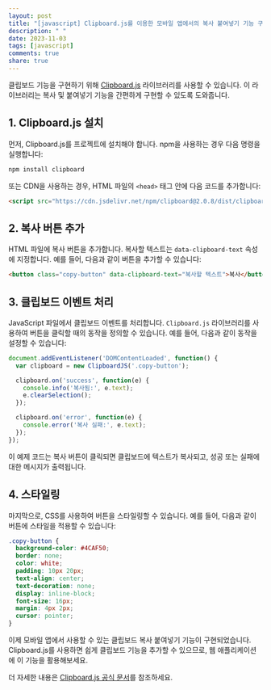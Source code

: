 ```yaml
---
layout: post
title: "[javascript] Clipboard.js를 이용한 모바일 앱에서의 복사 붙여넣기 기능 구현 방법"
description: " "
date: 2023-11-03
tags: [javascript]
comments: true
share: true
---
```


클립보드 기능을 구현하기 위해 [Clipboard.js](https://clipboardjs.com/) 라이브러리를 사용할 수 있습니다. 이 라이브러리는 복사 및 붙여넣기 기능을 간편하게 구현할 수 있도록 도와줍니다.

## 1. Clipboard.js 설치

먼저, Clipboard.js를 프로젝트에 설치해야 합니다. npm을 사용하는 경우 다음 명령을 실행합니다:

```javascript
npm install clipboard
```

또는 CDN을 사용하는 경우, HTML 파일의 `<head>` 태그 안에 다음 코드를 추가합니다:

```html
<script src="https://cdn.jsdelivr.net/npm/clipboard@2.0.8/dist/clipboard.min.js"></script>
```

## 2. 복사 버튼 추가

HTML 파일에 복사 버튼을 추가합니다. 복사할 텍스트는 `data-clipboard-text` 속성에 지정합니다. 예를 들어, 다음과 같이 버튼을 추가할 수 있습니다:

```html
<button class="copy-button" data-clipboard-text="복사할 텍스트">복사</button>
```

## 3. 클립보드 이벤트 처리

JavaScript 파일에서 클립보드 이벤트를 처리합니다. `Clipboard.js` 라이브러리를 사용하여 버튼을 클릭할 때의 동작을 정의할 수 있습니다. 예를 들어, 다음과 같이 동작을 설정할 수 있습니다:

```javascript
document.addEventListener('DOMContentLoaded', function() {
  var clipboard = new ClipboardJS('.copy-button');

  clipboard.on('success', function(e) {
    console.info('복사됨:', e.text);
    e.clearSelection();
  });

  clipboard.on('error', function(e) {
    console.error('복사 실패:', e.text);
  });
});
```

이 예제 코드는 복사 버튼이 클릭되면 클립보드에 텍스트가 복사되고, 성공 또는 실패에 대한 메시지가 출력됩니다.

## 4. 스타일링

마지막으로, CSS를 사용하여 버튼을 스타일링할 수 있습니다. 예를 들어, 다음과 같이 버튼에 스타일을 적용할 수 있습니다:

```css
.copy-button {
  background-color: #4CAF50;
  border: none;
  color: white;
  padding: 10px 20px;
  text-align: center;
  text-decoration: none;
  display: inline-block;
  font-size: 16px;
  margin: 4px 2px;
  cursor: pointer;
}
```

이제 모바일 앱에서 사용할 수 있는 클립보드 복사 붙여넣기 기능이 구현되었습니다. Clipboard.js를 사용하면 쉽게 클립보드 기능을 추가할 수 있으므로, 웹 애플리케이션에 이 기능을 활용해보세요.

더 자세한 내용은 [Clipboard.js 공식 문서](https://clipboardjs.com/)를 참조하세요.